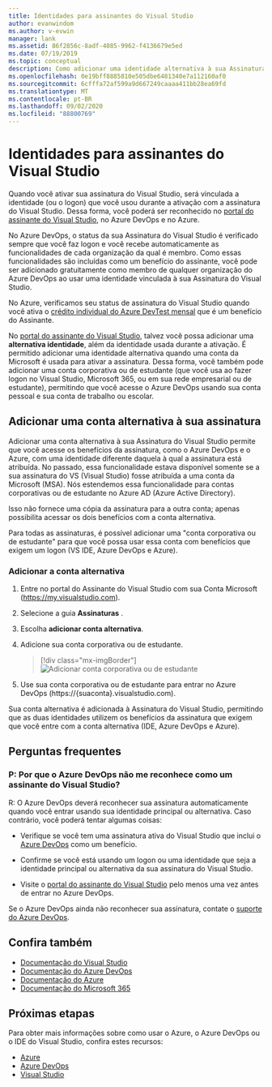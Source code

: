 ```yaml
---
title: Identidades para assinantes do Visual Studio
author: evanwindom
ms.author: v-evwin
manager: lank
ms.assetid: 86f2856c-8adf-4085-9962-f4136679e5ed
ms.date: 07/19/2019
ms.topic: conceptual
description: Como adicionar uma identidade alternativa à sua Assinatura do Visual Studio para ser usada com o Azure DevOps e o Azure
ms.openlocfilehash: 0e19bff8885810e505dbe6481340e7a112160af0
ms.sourcegitcommit: 6cfffa72af599a9d667249caaaa411bb28ea69fd
ms.translationtype: MT
ms.contentlocale: pt-BR
ms.lasthandoff: 09/02/2020
ms.locfileid: "88800769"
---
```

# <a name="identities-for-visual-studio-subscribers"></a>Identidades para assinantes do Visual Studio
Quando você ativar sua assinatura do Visual Studio, será vinculada a identidade (ou o logon) que você usou durante a ativação com a assinatura do Visual Studio. Dessa forma, você poderá ser reconhecido no [portal do assinante do Visual Studio](https://my.visualstudio.com?wt.mc_id=o~msft~docs), no Azure DevOps e no Azure.

No Azure DevOps, o status da sua Assinatura do Visual Studio é verificado sempre que você faz logon e você recebe automaticamente as funcionalidades de cada organização da qual é membro.
Como essas funcionalidades são incluídas como um benefício do assinante, você pode ser adicionado gratuitamente como membro de qualquer organização do Azure DevOps ao usar uma identidade vinculada à sua Assinatura do Visual Studio.

No Azure, verificamos seu status de assinatura do Visual Studio quando você ativa o [crédito individual do Azure DevTest mensal](https://azure.microsoft.com/pricing/member-offers/credit-for-visual-studio-subscribers/) que é um benefício do Assinante.

No [portal do assinante do Visual Studio](https://my.visualstudio.com?wt.mc_id=o~msft~docs), talvez você possa adicionar uma **alternativa identidade**, além da identidade usada durante a ativação. É permitido adicionar uma identidade alternativa quando uma conta da Microsoft é usada para ativar a assinatura. Dessa forma, você também pode adicionar uma conta corporativa ou de estudante (que você usa ao fazer logon no Visual Studio, Microsoft 365, ou em sua rede empresarial ou de estudante), permitindo que você acesse o Azure DevOps usando sua conta pessoal e sua conta de trabalho ou escolar.

## <a name="add-an-alternate-account-to-your-subscription"></a>Adicionar uma conta alternativa à sua assinatura
Adicionar uma conta alternativa à sua Assinatura do Visual Studio permite que você acesse os benefícios da assinatura, como o Azure DevOps e o Azure, com uma identidade diferente daquela à qual a assinatura está atribuída. No passado, essa funcionalidade estava disponível somente se a sua assinatura do VS (Visual Studio) fosse atribuída a uma conta da Microsoft (MSA). Nós estendemos essa funcionalidade para contas corporativas ou de estudante no Azure AD (Azure Active Directory).

Isso não fornece uma cópia da assinatura para a outra conta; apenas possibilita acessar os dois benefícios com a conta alternativa.

Para todas as assinaturas, é possível adicionar uma "conta corporativa ou de estudante" para que você possa usar essa conta com benefícios que exigem um logon (VS IDE, Azure DevOps e Azure).

### <a name="add-the-alternate-account"></a>Adicionar a conta alternativa
1. Entre no portal do Assinante do Visual Studio com sua Conta Microsoft (https://my.visualstudio.com).
2. Selecione a guia **Assinaturas** .
3. Escolha **adicionar conta alternativa**.
4. Adicione sua conta corporativa ou de estudante.
    > [!div class="mx-imgBorder"]
    > ![Adicionar conta corporativa ou de estudante](_img/vs-alternate-identity/enter-alternate-account-my-visual-studio-com-portal.png)

5. Use sua conta corporativa ou de estudante para entrar no Azure DevOps (https://{suaconta}.visualstudio.com).

Sua conta alternativa é adicionada à Assinatura do Visual Studio, permitindo que as duas identidades utilizem os benefícios da assinatura que exigem que você entre com a conta alternativa (IDE, Azure DevOps e Azure).

## <a name="faq"></a>Perguntas frequentes

### <a name="q--why-doesnt-azure-devops-recognize-me-as-a-visual-studio-subscriber"></a>P: Por que o Azure DevOps não me reconhece como um assinante do Visual Studio?

R: O Azure DevOps deverá reconhecer sua assinatura automaticamente quando você entrar usando sua identidade principal ou alternativa. Caso contrário, você poderá tentar algumas coisas:

* Verifique se você tem uma assinatura ativa do Visual Studio que inclui o [Azure DevOps](vs-azure-devops.md#eligibility) como um benefício.

* Confirme se você está usando um logon ou uma identidade que seja a identidade principal ou alternativa da sua assinatura do Visual Studio.

* Visite o [portal do assinante do Visual Studio](https://my.visualstudio.com?wt.mc_id=o~msft~docs) pelo menos uma vez antes de entrar no Azure DevOps.

Se o Azure DevOps ainda não reconhecer sua assinatura, contate o [suporte do Azure DevOps](https://azure.microsoft.com/support/devops/).

## <a name="see-also"></a>Confira também
- [Documentação do Visual Studio](https://docs.microsoft.com/visualstudio/)
- [Documentação do Azure DevOps](https://docs.microsoft.com/azure/devops/)
- [Documentação do Azure](https://docs.microsoft.com/azure/)
- [Documentação do Microsoft 365](https://docs.microsoft.com/microsoft-365/)

## <a name="next-steps"></a>Próximas etapas 
Para obter mais informações sobre como usar o Azure, o Azure DevOps ou o IDE do Visual Studio, confira estes recursos:
- [Azure](vs-azure.md)
- [Azure DevOps](vs-azure-devops.md)
- [Visual Studio](vs-ide-benefit.md)